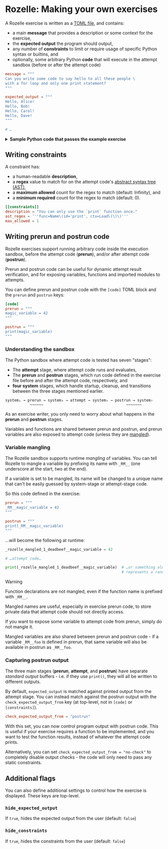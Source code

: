 # Rozelle: Making your own exercises

A Rozelle exercise is written as a [TOML file](https://toml.io/en/), and contains:

- a main **message** that provides a description or some context for the exercise,
- the **expected output** the program should output,
- any number of **constraints** to limit or require usage of specific Python syntax or builtins, and
- optionally, some arbitrary Python **code** that will execute in the attempt sandbox (before or
  after the attempt code)


```toml
message = """
Can you write some code to say hello to all these people \
with a for loop and only one print statement? 
"""

expected_output = """
Hello, Alice!
Hello, Bob!
Hello, Carol!
Hello, Dave!
"""

# …
```

<details>
<summary><strong>Sample Python code that passes the example exercise</strong></summary>

```py
for name in ["Alice", "Bob", "Carol", "Dave"]:
    print(f"Hello, {name}!")
```

</details>

## Writing constraints

A constraint has:

- a human-readable **description**,
- a **regex** value to match for on the attempt code's
  [abstract syntax tree (AST)](https://docs.python.org/3/library/ast.html),
- a **maximum allowed** count for the regex to match (default: Infinity), and
- a **minimum required** count for the regex to match (default: 0).

```toml
[[constraints]]
description = "You can only use the `print` function once."
ast_regex = '''func=Name\(id='print', ctx=Load\(\)\)'''
max_allowed = 1
```

## Writing prerun and postrun code

Rozelle exercises support running arbitrary code inside the execution sandbox, before the attempt
code (**prerun**), and/or after attempt code (**postrun**).

Prerun and postrun code can be useful for dynamic attempt result verification, and for exposing
variables, functions and imported modules to attempts.

You can define prerun and postrun code with the `[code]` TOML block and the `prerun` and `postrun`
keys:

```toml
[code]
prerun = """
magic_variable = 42
"""

postrun = """
print(magic_variable)
"""
```

### Understanding the sandbox

The Python sandbox where attempt code is tested has seven "stages":

- The **attempt** stage, where attempt code runs and evaluates,
- The **prerun** and **postrun** stages, which run code defined in the exercise file before and
  after the attempt code, respectively, and
- **four system** stages, which handle startup, cleanup, and transitions between the three stages
  mentioned earlier.

```
system₁ → prerun → system₃ → attempt → system₅ → postrun → system₇
           ~~~~~~                                     ~~~~~~~
```

As an exercise writer, you only need to worry about what happens in the **prerun** and **postrun**
stages.

Variables and functions are shared between prerun and postrun, and prerun variables are also exposed
to attempt code (unless they are [mangled](#variable-mangling)).

### Variable mangling

The Rozelle sandbox supports runtime *mangling* of variables. You can tell Rozelle to mangle a
variable by prefixing its name with `_RM__` (one underscore at the start, two at the end).

If a variable is set to be mangled, its name will be changed to a unique name that can't be easily
guessed by system-stage or attempt-stage code.

So this code defined in the exercise:

```toml
prerun = """
_RM__magic_variable = 42
"""

postrun = """
print(_RM__magic_variable)
"""
```

…will become the following at runtime:

```py
_rozelle_mangled_1_deadbeef__magic_variable = 42

# …attempt code…

print(_rozelle_mangled_1_deadbeef__magic_variable)  # …or something along these lines, `deadbeef`
                                                    # represents a random 8-digit hex value.

```

> [!WARNING]
> Function declarations are not mangled, even if the function name is prefixed with `_RM__`.

Mangled names are useful, especially in exercise prerun code, to store private data that attempt
code should not directly access.

If you want to expose some variable to attempt code from prerun, simply do not mangle it.

Mangled variables are also shared between prerun and postrun code - if a variable `_RM__foo` is
defined in prerun, that same variable will also be available in postrun as `_RM__foo`.

### Capturing postrun output

The three main stages (**prerun**, **attempt**, and **postrun**) have separate *standard output*
buffers - i.e. if they use `print()`, they will all be written to different outputs.

By default, `expected_output` is matched against printed output from the attempt stage. You can
instead match against the postrun output with the `check_expected_output_from` key (at top-level,
not in `[code]` or `[constraints]`).

```toml 
check_expected_output_from = "postrun"
```

With this set, you can now control program output with postrun code. This is useful if your
exercise requires a function to be implemented, and you want to test the function results, instead
of whatever the attempt code prints.

Alternatively, you can set `check_expected_output_from = "no-check"` to completely disable output
checks - the code will only need to pass any static constraints.

## Additional flags

You can also define additional settings to control how the exercise is displayed. These keys are
top-level.

### `hide_expected_output`

If `true`, hides the expected output from the user (default: `false`)

### `hide_constraints`

If `true`, hides the constraints from the user (default: `false`)